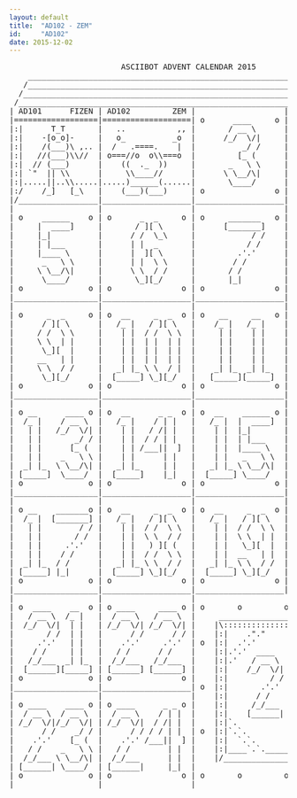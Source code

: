 ```yaml
---
layout: default
title:  "AD102 - ZEM"
id:     "AD102"
date: 2015-12-02
---
```

<pre>
                        ASCIIBOT ADVENT CALENDAR 2015                           
    ________________________________________________________________________    
   /________________________________________________________________________\   
  /__________________________________________________________________________\  
 /____________________________________________________________________________\ 
| AD101      FIZEN | AD102         ZEM |                   |                   |
|==================|===================| o      ____     o | o       _ _     o |
|:|      T_T       |   ..           ,, |       / __ \      |        / | |      |
|:|    -[o_o]-     |   o_          _o  |      /_/  \/|     |       / /| |      |
|:|    /(___)\ ,.. |  /   .====.    |  |          _/ /     |      / / | |      |
|:|   //(___)\\//  | o===//o  o\\===o  |         [_ (      |     /___||  ]     |
|:|  // (___)      |    ((  ._  ))     |       _   \ \     |          | |      |
|:| `"  || \\      |     \\____//      |      \ \__/\|     |          | |      |
|:|.....||..\\.....|.....)______(......|       \____/      |          |_|      |
|:/    /_]   [_\   |    (___)(___)     | o               o | o               o |
|/_________________|___________________|___________________|___________________|
|                  |                   |                   |                   |
| o    ______    o | o      _  _     o | o     _______   o | o      _  _     o |
|     |  ____]     |       / ][ \      |      [_______]    |       / ][ \      |
|     |_|          |      / /  \_\     |            / /    |      / /  \ \     |
|     | |___       |      | |  _       |           / /     |      \ \  / /     |
|     |____ \      |      |  ][ \      |         .'.'      |       ) ][ (      |
|      _   \ \     |      | |  \ \     |        / /        |      / /  \ \     |
|     \ \__/\|     |      \ \  / /     |       / /         |      \ \  / /     |
|      \____/      |       \_][_/      |       |_|         |       \_][_/      |
| o              o | o               o | o               o | o               o |
|__________________|___________________|___________________|___________________|
|                  |                   |                   |                   |
| o     _  _     o | o  __     _  _  o | o   __     __   o | o  __     ____  o |
|      / ][ \      |   /_ |   / ][ \   |    /_ |   /_ |    |   /_ |   / __ \   |
|     / /  \ \     |    | |  / /  \ \  |     | |    | |    |    | |  /_/  \/|  |
|     \ \  | |     |    | |  | |  | |  |     | |    | |    |    | |       / /  |
|      \_][  |     |    | |  | |  | |  |     | |    | |    |    | |     .'.'   |
|     __   | |     |    | |  | |  | |  |     | |    | |    |    | |    / /     |
|     \ \  / /     |   _| |_ \ \  / |  |    _| |_  _| |_   |   _| |_  /_/___   |
|      \_][_/      |  [_____] \_][_/   |   [_____][_____]  |  [_____][______]  |
| o              o | o               o | o               o | o               o |
|__________________|___________________|___________________|___________________|
|                  |                   |                   |                   |
| o __      ____ o | o  __      _ _  o | o  __    ______ o | o  __     _  _  o |
|  /_ |    / __ \  |   /_ |    / | |   |   /_ |  |  ____]  |   /_ |   / ][ \   |
|   | |   /_/  \/| |    | |   / /| |   |    | |  |_|       |    | |  / /  \_\  |
|   | |       _/ / |    | |  / / | |   |    | |  | |___    |    | |  | |  _    |
|   | |      [_ (  |    | | /___||  ]  |    | |  |____ \   |    | |  |  ][ \   |
|   | |    _   \ \ |    | |      | |   |    | |   _   \ \  |    | |  | |  \ \  |
|  _| |_  \ \__/\| |   _| |_     | |   |   _| |_ \ \__/\|  |   _| |_ \ \  / /  |
| [_____]  \____/  |  [_____]    |_|   |  [_____] \____/   |  |_____| \_][_/   |
| o              o | o               o | o               o | o               o |
|__________________|___________________|___________________|___________________|
|                  |                   |                   |                   |
| o __    _______o | o  __     _  _  o | o  __     _  _  o | o ____     _  _ o |
|  /_ |  [_______] |   /_ |   / ][ \   |   /_ |   / ][ \   |  / __ \   / ][ \  |
|   | |        / / |    | |  / /  \ \  |    | |  / /  \ \  | /_/  \/| / /  \ \ |
|   | |       / /  |    | |  \ \  / /  |    | |  \ \  | |  |      / / | |  | | |
|   | |     .'.'   |    | |   ) ][ (   |    | |   \_][  |  |    .'.'  | |  | | |
|   | |    / /     |    | |  / /  \ \  |    | |  __   | |  |   / /    | |  | | |
|  _| |_  / /      |   _| |_ \ \  / /  |   _| |_ \ \  / /  |  /_/___  \ \  / | |
| [_____] |_|      |  [_____] \_][_/   |  [_____] \_][_/   | [______]  \_][_/  |
| o              o | o               o | o               o | o               o |
|__________________|___________________|___________________|___________________|
|                  |                   |                                       |
| o  ____    __  o | o ____     ____ o | o       o         o         o       o |
|   / __ \  /_ |   |  / __ \   / __ \  |     _____________________________     |
|  /_/  \/|  | |   | /_/  \/| /_/  \/| |    |\:::::::::::::::::::::::::::/|    |
|       / /  | |   |      / /      / / |    |:|    ."."          ".".   | |    |
|     .'.'   | |   |    .'.'     .'.'  | o  |:|  .'.'              `.`. | |  o |
|    / /     | |   |   / /      / /    |    |:|.'.'  ____     ______ `.`| |    |
|   /_/___  _| |_  |  /_/___   /_/___  |    |:|.'   / __ \   |  ____]  `| |    |
|  [______][_____] | [______] [______] |    |:|    /_/  \/|  |_|        | |    |
| o              o | o               o |    |:|         / /  | |___     | |    |
|__________________|___________________| o  |:|       .'.'   |____ \    | |  o |
|                  |                   |    |:|      / /      _   \ \   | |    |
| o ____    ____ o | o ____      _ _ o |    |:|     /_/___   \ \__/\|   | |    |
|  / __ \  / __ \  |  / __ \    / | |  |    |:|    [______|   \____/    | |    |
| /_/  \/|/_/  \/| | /_/  \/|  / /| |  |    |:|`.                     .'| |    |
|      / /    _/ / |      / / / / | |  | o  |:|`.`.                 .'.'| |  o |
|    .'.'    [_ (  |    .'.' /___||  ] |    |:|  `.`.             .'.'  | |    |
|   / /    _   \ \ |   / /        | |  |    |:|____`.`._________.'.'____| |    |
|  /_/___ \ \__/\| |  /_/___      | |  |    |/___________________________\|    |
| [______| \____/  | [______|     |_|  |                                       |
| o              o | o               o | o       o         o         o       o |
|__________________|___________________|_______________________________________|
</pre>